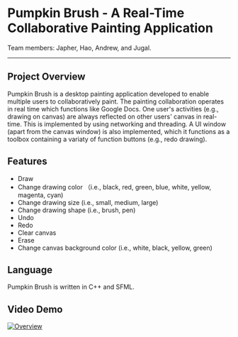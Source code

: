 # Pumpkin Brush - A Real-Time Collaborative Painting Application
Team members: Japher, Hao, Andrew, and Jugal.
***

## Project Overview
Pumpkin Brush is a desktop painting application developed to enable multiple users to collaboratively paint. The painting collaboration operates in real time which functions like Google Docs. One user's activities (e.g., drawing on canvas) are always reflected on other users' canvas in real-time. This is implemented by using networking and threading. A UI window (apart from the canvas window) is also implemented, which it functions as a toolbox containing a variaty of function buttons (e.g., redo drawing). 

## Features
- Draw
- Change drawing color （i.e., black, red, green, blue, white, yellow, magenta, cyan)
- Change drawing size (i.e., small, medium, large)
- Change drawing shape (i.e., brush, pen)
- Undo
- Redo
- Clear canvas 
- Erase 
- Change canvas background color (i.e., white, black, yellow, green)

## Language
Pumpkin Brush is written in C++ and SFML. 

## Video Demo
[![Overview](https://img.youtube.com/vi/yo-HoP5Uitw/0.jpg)](https://www.youtube.com/watch?v=yo-HoP5Uitw)




